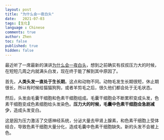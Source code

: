 ```yaml
---
layout: post
title: "为什么会一夜白头"
date:   2021-07-03
tags: [生化]
language : Chinese
comments: true
author: Zhen
toc: false
published: true
hidden: false
---
```

最近听了一席最新的演讲[为什么会一夜白头](https://youtu.be/PXzKU3hVJ5o)，想到之前确实有叔叔压力大的时候，在短短几周之内就满头白发，现在终于能了解到其中原因了。

首先，**人类头发一直处于生长期**。这点和动物不同。动物毛发生长期很短，休止期很长，所以有时候给猫猫狗狗，或者羊剪毛之后，很久他们都会处于无毛状态。

然后，头发由毛囊干细胞和色素干细胞组成。毛囊干细胞会不断累积变成头发，色素干细胞变成色素细胞给头发染色。**压力大的时候，毛囊中色素干细胞会急剧减少**，造成头发变白。

这是因为压力激活了交感神经系统，分泌大量去甲肾上腺素，和色素干细胞上受体结合，导致色素干细胞大量分化，造成毛囊中色素干细胞缺失。新的头发不会被上色。



<!--stackedit_data:
eyJoaXN0b3J5IjpbNDE3MDQxMjAwLDkyNDM1ODEwOSwxNjMxNT
UwOTg0XX0=
-->
